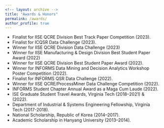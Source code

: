```yaml
---
<!-- layout: archive -->
title: "Awards & Honors"
permalink: /awards/
author_profile: true
---
```

* Finalist for IISE QCRE Division Best Track Paper Competition (2023).
* Finalist for ICQSR Data Challenge (2023).
* Winner for IISE QCRE Division Data Challenge (2023)
* Winner for IISE Manufacturing & Design Division Best Student Paper Award (2022)
* Winner for IISE QCRE Division Best Student Paper Award (2022).
* Winner for INFORMS Data Mining and Decision Analytics Workshop Poster Competition (2022).
* Finalist for INFORMS QSR Data Challenge (2022).
* Winner for IISE QCRE/ProcessMiner Data Challenge Competition (2022).
*  INFORMS Student Chapter Annual Award as a Maga Cum Laude (2022).
*  ISE Graduate Student Travel Awards, Virginia Tech (2018–2021) & (2022).
*  Department of Industrial & Systems Engineering Fellowship, Virginia Tech (2017-2018).
*  National Scholarship, Republic of Korea (2014–2017).
*  Academic Scholarship in Hanyang University (2013–2014).
